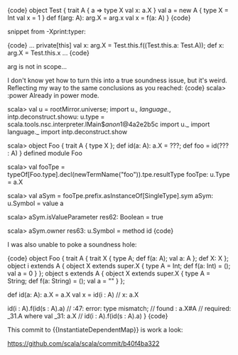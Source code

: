 {code}
object Test {
  trait A { a =>
    type X
    val x: a.X
  }
  val a = new A {
    type X = Int
    val x = 1
  }
  def f(arg: A): arg.X = arg.x
  val x = f(a: A)
}
{code}


snippet from -Xprint:typer:

{code}
...
    private[this] val x: arg.X = Test.this.f((Test.this.a: Test.A));
    <stable> <accessor> def x: arg.X = Test.this.x
...
{code}

arg is not in scope...

I don't know yet how to turn this into a true soundness issue, but it's weird.
Reflecting my way to the same conclusions as you reached:
{code}
scala> :power
Already in power mode.

scala> val u = rootMirror.universe; import u._, language._, intp.deconstruct.showu: u.type = scala.tools.nsc.interpreter.IMain$$anon$1@4a2e2b5c
import u._
import language._
import intp.deconstruct.show

scala> object Foo { trait A { type X }; def id(a: A): a.X = ???; def foo = id(??? : A) } 
defined module Foo

scala> val fooTpe = typeOf[Foo.type].decl(newTermName("foo")).tpe.resultType
fooTpe: u.Type = a.X

scala> val aSym = fooTpe.prefix.asInstanceOf[SingleType].sym
aSym: u.Symbol = value a

scala> aSym.isValueParameter
res62: Boolean = true

scala> aSym.owner
res63: u.Symbol = method id
{code}

I was also unable to poke a soundness hole:

{code}
object Foo {
  trait A { trait X { type A; def f(a: A); val a: A }; def X: X };
  object i extends A { object X extends super.X { type A = Int; def f(a: Int) = (); val a = 0 } };
  object s extends A { object X extends super.X { type A = String; def f(a: String) = (); val a = "" } };

  def id(a: A): a.X = a.X
  val x = id(i : A) // x: a.X

  id(i : A).f(id(s : A).a)
  // <console>:47: error: type mismatch;
  // found   : a.X#A
  // required: _31.A where val _31: a.X
  //            id(i : A).f(id(s : A).a)
}
{code}

This commit to {{InstantiateDependentMap}} is work a look:

  https://github.com/scala/scala/commit/b40f4ba322
